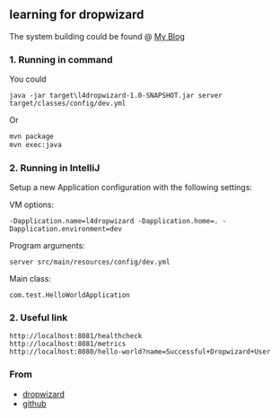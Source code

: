 ## learning for dropwizard

The system building could be found @ [My Blog](http://www.cnblogs.com/woshimrf/tag/dropwizard/)

### 1. Running in command
You could
```ssh
java -jar target\l4dropwizard-1.0-SNAPSHOT.jar server target/classes/config/dev.yml

```
Or
```cmd
mvn package
mvn exec:java
```

### 2. Running in IntelliJ

Setup a new Application configuration with the following settings:
 
VM options:

```
-Dapplication.name=l4dropwizard -Dapplication.home=. -Dapplication.environment=dev
```

Program arguments:

```
server src/main/resources/config/dev.yml
```
 
Main class:

```
com.test.HelloWorldApplication
```


### 2. Useful link
```ssh
http://localhost:8081/healthcheck
http://localhost:8081/metrics
http://localhost:8080/hello-world?name=Successful+Dropwizard+User
```


### From
- [dropwizard](http://www.dropwizard.io/1.0.6/docs/getting-started.html#gs-healthcheck)
- [github](https://github.com/dropwizard/dropwizard)